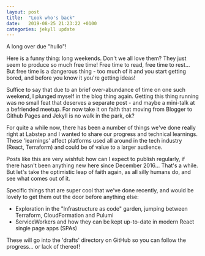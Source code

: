 ```yaml
---
layout: post
title:  "Look who's back"
date:   2019-08-25 21:23:22 +0100
categories: jekyll update
---
```


A long over due "hullo"!

Here is a funny thing: long weekends. Don't we all love them? They just seem to produce so much free time! Free time to read, free time to rest... But free time is a dangerous thing - too much of it and you start getting bored, and before you know it you're getting ideas!

Suffice to say that due to an brief over-abundance of time on one such weekend, I plunged myself in the blog thing again. Getting this thing running was no small feat that deserves a separate post - and maybe a mini-talk at a befriended meetup. For now take it on faith that moving from Blogger to Github Pages and Jekyll is no walk in the park, ok?

For quite a while now, there has been a number of things we've done really right at Labstep and I wanted to share our progress and technical learnings. These 'learnings' affect platforms used all around in the tech industry (React, Terraform) and could be of value to a larger audience.

Posts like this are very wishful: how can I expect to publish regularly, if there hasn't been anything new here since December 2016... That's a while. But let's take the optimistic leap of faith again, as all silly humans do, and see what comes out of it.

Specific things that are super cool that we've done recently, and would be lovely to get them out the door before anything else:
- Exploration in the "Infrastructure as code" garden, jumping between Terraform, CloudFormation and Pulumi
- ServiceWorkers and how they can be kept up-to-date in modern React single page apps (SPAs)

These will go into the 'drafts' directory on GitHub so you can follow the progress... or lack of thereof!
